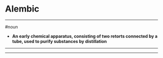 # Alembic
---
#noun
- **An early chemical apparatus, consisting of two retorts connected by a tube, used to purify substances by distillation**
---
---

